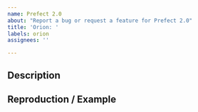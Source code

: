```yaml
---
name: Prefect 2.0
about: "Report a bug or request a feature for Prefect 2.0"
title: 'Orion: '
labels: orion
assignees: ''

---
```


## Description
<!-- Please describe your issue or feature request -->


## Reproduction / Example
<!-- Please given a minimal reproduction of our issue or example of the requested feature -->
